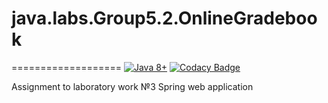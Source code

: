 # java.labs.Group5.2.OnlineGradebook
===================
[![Java 8+](https://img.shields.io/badge/java-8%2b-green.svg)](http://www.oracle.com/technetwork/java/javase/downloads/index.html)
[![Codacy Badge](https://api.codacy.com/project/badge/Grade/9142fc07db3441ca9e86e1df5ca07c1d)](https://app.codacy.com/app/FanFairr/java.labs.Group5.2.OnlineGradebook?utm_source=github.com&utm_medium=referral&utm_content=FanFairr/java.labs.Group5.2.OnlineGradebook&utm_campaign=Badge_Grade_Dashboard)

Assignment to laboratory work №3 Spring web application
